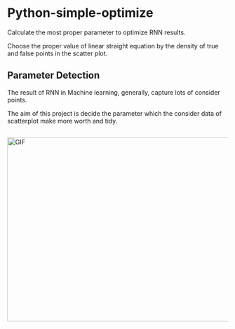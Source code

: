 # Python-simple-optimize
Calculate the most proper parameter to optimize RNN results.

Choose the proper value of linear straight equation by the density of true and false points in the scatter plot.

## Parameter Detection

The result of RNN in Machine learning, generally, capture lots of consider points.

The aim of this project is decide the parameter which the consider data of scatterplot make more worth and tidy.

##
  <img align="right" alt="GIF" src="https://github.com/tuktarov9898/Python-simple-optimize-/blob/main/overview.jpg?raw=true" width="650" height="420" />
